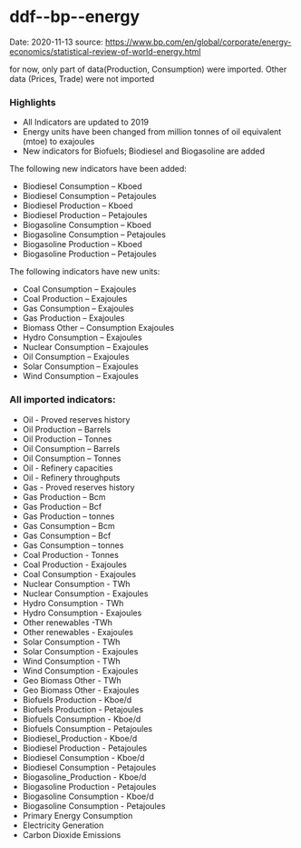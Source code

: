 # ddf--bp--energy
Date: 2020-11-13
source: https://www.bp.com/en/global/corporate/energy-economics/statistical-review-of-world-energy.html

for now, only part of data(Production, Consumption) were imported. Other data (Prices, Trade) were not imported

### Highlights

* All Indicators are updated to 2019
* Energy units have been changed from million tonnes of oil equivalent (mtoe)  to exajoules
* New indicators for Biofuels; Biodiesel and Biogasoline are added


The following new indicators have been added:

* Biodiesel Consumption – Kboed
* Biodiesel Consumption – Petajoules
* Biodiesel Production – Kboed
* Biodiesel Production – Petajoules
* Biogasoline Consumption – Kboed
* Biogasoline Consumption – Petajoules
* Biogasoline Production – Kboed
* Biogasoline Production – Petajoules

The following indicators have new units:

* Coal Consumption – Exajoules
* Coal Production – Exajoules
* Gas Consumption – Exajoules
* Gas Production – Exajoules
* Biomass Other – Consumption Exajoules
* Hydro Consumption – Exajoules
* Nuclear Consumption – Exajoules
* Oil Consumption – Exajoules
* Solar Consumption – Exajoules
* Wind Consumption –  Exajoules
 

### All imported indicators:

* Oil - Proved reserves history
* Oil Production – Barrels
* Oil Production – Tonnes
* Oil Consumption – Barrels
* Oil Consumption – Tonnes
* Oil - Refinery capacities
* Oil - Refinery throughputs
* Gas - Proved reserves history
* Gas Production – Bcm
* Gas Production – Bcf
* Gas Production – tonnes
* Gas Consumption – Bcm
* Gas Consumption – Bcf
* Gas Consumption – tonnes
* Coal Production - Tonnes
* Coal Production - Exajoules
* Coal Consumption -  Exajoules
* Nuclear Consumption - TWh
* Nuclear Consumption - Exajoules
* Hydro Consumption - TWh
* Hydro Consumption - Exajoules
* Other renewables -TWh
* Other renewables - Exajoules
* Solar Consumption - TWh
* Solar Consumption - Exajoules
* Wind Consumption - TWh
* Wind Consumption - Exajoules
* Geo Biomass Other - TWh
* Geo Biomass Other - Exajoules
* Biofuels Production - Kboe/d
* Biofuels Production - Petajoules
* Biofuels Consumption - Kboe/d
* Biofuels Consumption - Petajoules
* Biodiesel_Production - Kboe/d
* Biodiesel Production - Petajoules
* Biodiesel Consumption - Kboe/d
* Biodiesel Consumption - Petajoules
* Biogasoline_Production - Kboe/d
* Biogasoline Production - Petajoules
* Biogasoline Consumption - Kboe/d
* Biogasoline Consumption - Petajoules
* Primary Energy Consumption
* Electricity Generation
* Carbon Dioxide Emissions
